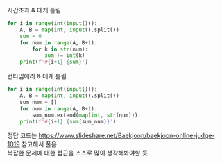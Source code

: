 시간초과 & 테케 틀림
```python
for i in range(int(input())):
    A, B = map(int, input().split())
    sum = 0
    for num in range(A, B+1):
        for k in str(num):
            sum += int(k)
    print(f'#{i+1} {sum}')
```
런타임에러 & 테케 틀림
```python
for i in range(int(input())):
    A, B = map(int, input().split())
    sum_num = []
    for num in range(A, B+1):
        sum_num.extend(map(int, str(num)))
    print(f'#{i+1} {sum(sum_num)}')
```
정답 코드는 https://www.slideshare.net/Baekjoon/baekjoon-online-judge-1019 참고해서 풀음  
복잡한 문제에 대한 접근을 스스로 많이 생각해봐야할 듯

